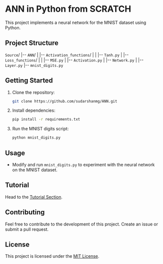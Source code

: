 # ANN in Python from SCRATCH

This project implements a neural network for the MNIST dataset using Python.

## Project Structure

`Source`/
|-- `ANN`/
| |-- `Activation_functions`/
| | |-- `Tanh.py`
| |-- `Loss_functions`/
| | |-- `MSE.py`
| |-- `Activation.py`
| |-- `Network.py`
| |-- `Layer.py`
|-- `mnist_digits.py`

## Getting Started

1. Clone the repository:

   ```bash
   git clone https://github.com/sudarshanmg/ANN.git
   ```

2. Install dependencies:

   ```bash
   pip install -r requirements.txt
   ```

3. Run the MNIST digits script:

   ```bash
   python mnist_digits.py
   ```

## Usage

- Modify and run `mnist_digits.py` to experiment with the neural network on the MNIST dataset.

## Tutorial

Head to the [Tutorial Section](TUTORIAL.md).

## Contributing

Feel free to contribute to the development of this project. Create an issue or submit a pull request.

## License

This project is licensed under the [MIT License](LICENSE).
